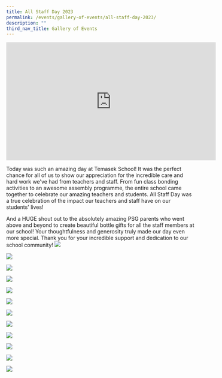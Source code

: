 ```yaml
---
title: All Staff Day 2023
permalink: /events/gallery-of-events/all-staff-day-2023/
description: ""
third_nav_title: Gallery of Events
---
```

<iframe allowfullscreen="" allow="accelerometer; autoplay; clipboard-write; encrypted-media; gyroscope; picture-in-picture; web-share" frameborder="0" title="YouTube video player" src="https://www.youtube.com/embed/EeP85xo7iHY?si=-pgbj0bwWwTDB274" height="315" width="560"></iframe>

Today was such an amazing day at Temasek School! It was the perfect chance for all of us to show our appreciation for the incredible care and hard work we've had from teachers and staff. From fun class bonding activities to an awesome assembly programme, the entire school came together to celebrate our amazing teachers and students. All Staff Day was a true celebration of the impact our teachers and staff have on our students' lives!

And a HUGE shout out to the absolutely amazing PSG parents who went above and beyond to create beautiful bottle gifts for all the staff members at our school! Your thoughtfulness and generosity truly made our day even more special. Thank you for your incredible support and dedication to our school community!
![](/images/2023%20tms%20asd%2001.png)

![](/images/2023%20tms%20asd%2002.png)

![](/images/2023%20tms%20asd%2003.png)

![](/images/2023%20tms%20asd%2004.png)

![](/images/2023%20tms%20asd%2005.png)

![](/images/2023%20tms%20asd%2006.png)

![](/images/2023%20tms%20asd%2007.png)

![](/images/2023%20tms%20asd%2008.png)

![](/images/2023%20tms%20asd%2009.png)

![](/images/2023%20tms%20asd%2010.png)

![](/images/2023%20tms%20asd%2011.png)

![](/images/2023%20tms%20asd%2012.png)